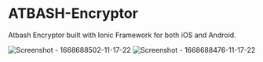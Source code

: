 # ATBASH-Encryptor
Atbash Encryptor built with Ionic Framework for both iOS and Android.

![Screenshot - 1668688502-11-17-22](https://user-images.githubusercontent.com/28383248/202493867-d4a11d79-b30b-42da-8075-88633246ae66.png)
![Screenshot - 1668688476-11-17-22](https://user-images.githubusercontent.com/28383248/202493935-8a065b0c-4cbc-4df5-8d11-b1d940b1be4b.png)
